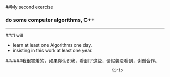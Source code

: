 ##My second exercise
### do some computer algorithms, C++
***
###I will

- learn at least one Algorithms one day.
- insisting in this work at least one year.


######我很害羞的，如果你认识我，看到了这些，请假装没看到，谢谢合作。



 

 
												   Kirio














